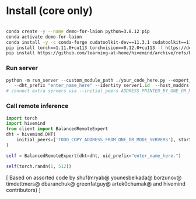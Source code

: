

# Install (core only)
```bash

conda create -y --name demo-for-laion python=3.8.12 pip
conda activate demo-for-laion
conda install -y -c conda-forge cudatoolkit-dev==11.3.1 cudatoolkit==11.3.1 cudnn==8.2.1.32
pip install torch==1.11.0+cu113 torchvision==0.12.0+cu113 -f https://download.pytorch.org/whl/torch_stable.html
pip install https://github.com/learning-at-home/hivemind/archive/refs/heads/master.zip
```


### Run server
```python
python -m run_server --custom_module_path ./your_code_here.py --expert_cls ExampleModule --hidden_dim 512 \
   --dht_prefix "enter_name_here" --identity server1.id  --host_maddrs "/ip4/0.0.0.0/tcp/31337"
# connect extra servers via --initial_peers ADDRESS_PRINTED_BY_ONE_OR_MORE_EXISTNG_PEERS # e.g. /ip4/123.123.123.123/rcp/31337
```

### Call remote inference

```python
import torch
import hivemind
from client import BalancedRemoteExpert
dht = hivemind.DHT(
    initial_peers=['TODO_COPY_ADDRESS_FROM_ONE_OR_MODE_SERVERS'], start=True, client_mode=True
)

self = BalancedRemoteExpert(dht=dht, uid_prefix="enter_name_here.")

self(torch.randn(1, 512))
```


[
Based on assorted code by shuf(mryab@ younesbelkada@ borzunov@ timdettmers@ dbaranchuk@ greenfatguy@ artek0chumak@ and hivemind contributors)
]
